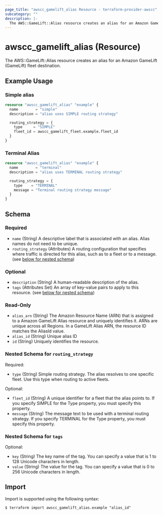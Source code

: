 ```yaml
---
page_title: "awscc_gamelift_alias Resource - terraform-provider-awscc"
subcategory: ""
description: |-
  The AWS::GameLift::Alias resource creates an alias for an Amazon GameLift (GameLift) fleet destination.
---
```


# awscc_gamelift_alias (Resource)

The AWS::GameLift::Alias resource creates an alias for an Amazon GameLift (GameLift) fleet destination.

## Example Usage

### Simple alias

```terraform
resource "awscc_gamelift_alias" "example" {
  name        = "simple"
  description = "alias uses SIMPLE routing strategy"

  routing_strategy = {
    type     = "SIMPLE"
    fleet_id = awscc_gamelift_fleet.example.fleet_id
  }
}
```

### Terminal Alias

```terraform
resource "awscc_gamelift_alias" "example" {
  name        = "terminal"
  description = "alias uses TERMINAL routing strategy"

  routing_strategy = {
    type    = "TERMINAL"
    message = "Terminal routing strategy message"
  }
}
```

<!-- schema generated by tfplugindocs -->
## Schema

### Required

- `name` (String) A descriptive label that is associated with an alias. Alias names do not need to be unique.
- `routing_strategy` (Attributes) A routing configuration that specifies where traffic is directed for this alias, such as to a fleet or to a message. (see [below for nested schema](#nestedatt--routing_strategy))

### Optional

- `description` (String) A human-readable description of the alias.
- `tags` (Attributes Set) An array of key-value pairs to apply to this resource. (see [below for nested schema](#nestedatt--tags))

### Read-Only

- `alias_arn` (String) The Amazon Resource Name (ARN) that is assigned to a Amazon GameLift Alias resource and uniquely identifies it. ARNs are unique across all Regions. In a GameLift Alias ARN, the resource ID matches the AliasId value.
- `alias_id` (String) Unique alias ID
- `id` (String) Uniquely identifies the resource.

<a id="nestedatt--routing_strategy"></a>
### Nested Schema for `routing_strategy`

Required:

- `type` (String) Simple routing strategy. The alias resolves to one specific fleet. Use this type when routing to active fleets.

Optional:

- `fleet_id` (String) A unique identifier for a fleet that the alias points to. If you specify SIMPLE for the Type property, you must specify this property.
- `message` (String) The message text to be used with a terminal routing strategy. If you specify TERMINAL for the Type property, you must specify this property.


<a id="nestedatt--tags"></a>
### Nested Schema for `tags`

Optional:

- `key` (String) The key name of the tag. You can specify a value that is 1 to 128 Unicode characters in length.
- `value` (String) The value for the tag. You can specify a value that is 0 to 256 Unicode characters in length.

## Import

Import is supported using the following syntax:

```shell
$ terraform import awscc_gamelift_alias.example "alias_id"
```